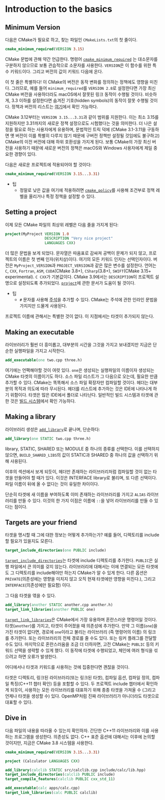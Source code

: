 # Introduction to the basics

## Minimum Version

다음은 CMake가 필요로 하고, 찾는 파일인 `CMakeLists.txt`의 첫 줄이다.

```cmake
cmake_minimum_required(VERSION 3.15)
```

CMake 문법에 관해 약간 언급한다. 명령어 [`cmake_minimum_required`](https://cmake.org/cmake/help/latest/command/cmake_minimum_required.html) 는 대소문자를 구분하지 않으므로 보통 관습적으로 소문자를 사용한다. `VERSION`은 이 함수를 위한 특수 키워드이다. 그리고 버전의 값이 키워드 다음에 온다.

이 첫 줄은 특별하다! 이 CMake의 버전은 동작 변화를 정의하는 정책에도 영향을 미친다. 그러므로, 예를 들어 `minimum_required`를 `VERSION 2.8`로 설정한다면 가장 최신 CMake 버전을 사용하더라도 macOS에서 잘못된 링크 동작이 수행될 것이다. 비슷하게, 3.3 이하를 설정한다면 숨겨진 기호(hidden symbols)의 동작이 잘못 수행될 것이다. 정책과 버전의 리스트는 [여기](https://cmake.org/cmake/help/latest/manual/cmake-policies.7.html)에서 확인 가능하다.

CMake 3.12부터는 `VERSION 3.15...3.31`과 같이 범위를 지원한다. 이는 최소 3.15를 지원하지만 3.31까지의 새로운 정책 설정으로도 시험했다는 것을 의미한다. 더 나은 설정을 필요로 하는 사용자에게 유용하며, 문법적인 트릭 덕에 (CMake 3.1-3.11을 구동하면 옛 버전이 이를 특별히 다루지 않기 때문에 구버전 정책만 설정될 것임에도 불구하고) CMake의 이전 버전에 대해 하위 호환성을 가지게 된다. 보통 CMake의 가장 최신 버전을 사용하기 때문에 새로운 버전의 정책은 macOS와 Windows 사용자에게 제일 중요한 경향이 있다.

다음은 새로운 프로젝트에 적용되어야 할 것이다:

```cmake
cmake_minimum_required(VERSION 3.15...3.31)
```

- 팁
  - 정말로 낮은 값을 여기에 적용하려면 [`cmake_policy`](https://cmake.org/cmake/help/latest/command/cmake_policy.html)를 사용해 조건부로 정책 레벨을 올리거나 특정 정책을 설정할 수 있다.

## Setting a project

이제 모든 CMake 파일의 최상위 레벨은 다음 줄을 가지게 된다:

```cmake
project(MyProject VERSION 1.0
                  DESCRIPTION "Very nice project"
                  LANGUAGES CXX)
```

더 많은 문법을 보게 되었다. 문자열은 따옴표로 감싸져 공백이 문제가 되지 않고, 프로젝트의 이름은 첫 번째 인자(위치상)이다. 여기의 모든 키워드 인자는 선택인자이다. 버전은 `MyProject_VERSION`과 `PROJECT_VERSION`과 같은 많은 변수를 설정한다. 언어는 `C`, `CXX`, `Fortran`, `ASM`, `CUDA`(CMake 3.8+), `CSharp`(3.8+), `SWIFT`(CMake 3.15+ experimental). `C CXX`가 기본값이다. CMake 3.9에서는 `DESCRIPTION`이 프로젝트 설명으로 설정되도록 추가되었다. [`project`](https://cmake.org/cmake/help/latest/command/project.html)에 관한 문서가 도움이 될 것이다.

- 팁
  - `#` 문자를 사용해 [주석](https://cmake.org/cmake/help/latest/manual/cmake-language.7.html#comments)을 추가할 수 있다. CMake는 주석에 관한 인라인 문법을 가지지만 드물게 사용된다.

프로젝트 이름에 관해서는 특별한 것이 없다. 이 지점에서는 타겟이 추가되지 않는다.

## Making an executable

라이브러리가 훨씬 더 흥미롭고, 대부분의 시간을 그것을 가지고 보내겠지만 지금은 단순한 실행파일을 가지고 시작한다.

```cmake
add_executable(one two.cpp three.h)
```

여기에는 언팩해야할 것이 여럿 있다. `one`은 생성되는 실행파일의 이름이자 생성되는 CMake 타겟의 이름이기도 하다. 소스 파일 리스트가 그 다음으로 오는데, 필요한 만큼 추가할 수 있다. CMake는 똑똑해서 소스 파일 확장자만 컴파일할 것이다. 헤더는 대부분의 목적과 의도에 따라 무시된다. 헤더를 리스트에 추가하는 것은 IDE에 나타나게 하기 위함이다. 타겟은 많은 IDE에서 폴더로 나타난다. 일반적인 빌드 시스템과 타겟에 관한 것은 [빌드 시스템](https://cmake.org/cmake/help/latest/manual/cmake-buildsystem.7.html)에서 확인 가능하다.

## Making a library

라이브러리 생성은 [`add_library`](https://cmake.org/cmake/help/latest/command/add_library.html)로 끝나며, 단순하다:

```cmake
add_library(one STATIC two.cpp three.h)
```

library, STATIC, SHARED 또는 MODULE 중 하나의 종류를 선택한다. 이를 선택하지 않으면, `BUILD_SHARED_LIBS`의 값이 STATIC과 SHARED 중 하나의 값을 선택하기 위해 사용된다.

이후의 섹션에서 보게 되듯이, 헤더만 존재하는 라이브러리처럼 컴파일할 것이 없는 타겟을 만들어야 할 때가 있다. 이것은 INTERFACE library로 불리며, 또 다른 선택이다. 파일 이름이 뒤에 올 수 없다는 것이 유일한 차이이다.

단순히 타겟에 새 이름을 부여하도록 이미 존재하는 라이브러리를 가지고 `ALIAS` 라이브러리를 만들 수 있다. 이것의 한 가지 이점은 이름에 `::`을 넣어 라이브러리를 만들 수 있다는 점이다.

## Targets are your friend

타겟을 명시할 때 그에 대한 정보는 어떻게 추가하는가? 예를 들어, 디렉토리를 include할 필요가 있을지도 모른다.

```cmake
target_include_directories(one PUBLIC include)
```

[`target_include_directories`](https://cmake.org/cmake/help/latest/command/target_include_directories.html)는 타겟에 include 디렉토리를 추가한다. `PUBLIC`은 실행 파일에서 큰 의미를 갖지 않는다. 라이브러리에 대해서는 이에 연결되는 모든 타겟에도 그 디렉토리를 include해야만 하는지 CMake가 알 수 있게 한다. 다른 옵션은 `PRIVATE`(의존성에는 영향을 미치지 않고 오직 현재 타겟에만 영향을 미친다.), 그리고 `INTERFACE`(의존성에만 필요함) 이다.

그 다음 타겟을 엮을 수 있다.

```cmake
add_library(another STATIC another.cpp another.h)
target_link_libraries(another PUBLIC one)
```

[`target_link_libraries`](https://cmake.org/cmake/help/latest/command/target_link_libraries.html)은 CMake에서 가장 유용하며 혼란스러운 명령어일 것이다. 타겟(`another`)를 가지고, 타겟이 주어졌을 때 의존성에 추가한다. 만약 그 이름(`one`)을 가진 타겟이 없다면, 경로에 `one`이라고 불리는 라이브러리 (즉 명령어의 이름) 의 링크를 추가한다. 또는 라이브러리의 전체 경로를 줄 수도 있다. 또는 링커 플래그를 전달할 수도 있다. 마지막으로 혼란스러움을 조금 더 더하자면, 고전 CMake는 `PUBLIC` 등의 키워드 선택을 생략할 수 있게 했다. 이 동작에 타겟에 수행되었고, 체인에 여러 형식을 섞으려고 하면 오류가 발생한다.

어디에서나 타겟과 키워드를 사용하는 것에 집중한다면 괜찮을 것이다.

타겟은 디렉토리, 링크된 라이브러리(또는 링크된 타겟), 컴파일 옵션, 컴파일 정의, 컴파일 특징(C++11 챕터 확인) 등을 포함할 수 있다. 두 프로젝트 include 챕터에서 확인하게 되듯이, 사용하는 모든 라이브러리를 대표하기 위해 종종 타겟을 가져올 수 (그리고 언제나 타겟을 생성할 수) 있다. OpenMP처럼 진짜 라이브러리가 아니더라도 타겟으로 대표할 수 있다.

## Dive in

다음 파일의 내용을 따라올 수 있는지 확인하자. 간단한 C++11 라이브러리와 이를 사용하는 프로그램을 생성한다. 의존성도 없다. C++ 표준 옵션에 대해서는 이후에 논의할 것이지만, 지금은 CMake 3.8 시스템을 사용한다.

```cmake
cmake_minimum_required(VERSION 3.15...3.31)

project (Calculator LANGUAGES CXX)

add_library(calclib STATIC src/calclib.cpp include/calc/lib.hpp)
target_include_directories(calclib PUBLIC include)
target_compile_features(calclib PUBLIC cxx_std_11)

add_executable(calc apps/calc.cpp)
target_link_libraries(calc PUBLIC calclib)
```
